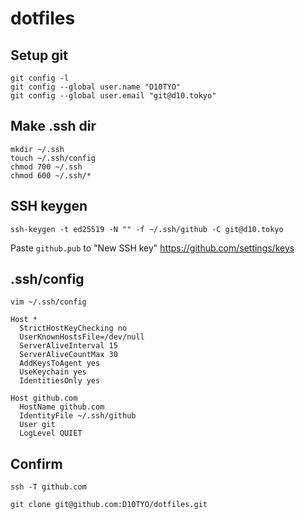 # dotfiles

## Setup git

```shell
git config -l
git config --global user.name "D10TYO"
git config --global user.email "git@d10.tokyo"
```

## Make .ssh dir

```shell
mkdir ~/.ssh
touch ~/.ssh/config
chmod 700 ~/.ssh
chmod 600 ~/.ssh/*
```

## SSH keygen

```shell
ssh-keygen -t ed25519 -N "" -f ~/.ssh/github -C git@d10.tokyo
```

Paste `github.pub` to "New SSH key" https://github.com/settings/keys

## .ssh/config

```shell
vim ~/.ssh/config

Host *
  StrictHostKeyChecking no
  UserKnownHostsFile=/dev/null
  ServerAliveInterval 15
  ServerAliveCountMax 30
  AddKeysToAgent yes
  UseKeychain yes
  IdentitiesOnly yes

Host github.com
  HostName github.com
  IdentityFile ~/.ssh/github
  User git
  LogLevel QUIET
```

## Confirm

```shell
ssh -T github.com

git clone git@github.com:D10TYO/dotfiles.git
```
